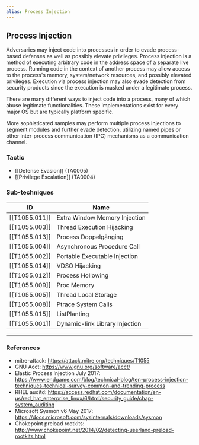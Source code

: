 ```yaml
---
alias: Process Injection
---
```


## Process Injection

Adversaries may inject code into processes in order to evade process-based defenses as well as possibly elevate privileges. Process injection is a method of executing arbitrary code in the address space of a separate live process. Running code in the context of another process may allow access to the process's memory, system/network resources, and possibly elevated privileges. Execution via process injection may also evade detection from security products since the execution is masked under a legitimate process. 

There are many different ways to inject code into a process, many of which abuse legitimate functionalities. These implementations exist for every major OS but are typically platform specific. 

More sophisticated samples may perform multiple process injections to segment modules and further evade detection, utilizing named pipes or other inter-process communication (IPC) mechanisms as a communication channel. 


### Tactic

- [[Defense Evasion]] (TA0005)
- [[Privilege Escalation]] (TA0004)

### Sub-techniques

| ID | Name |
| --- | --- |
| [[T1055.011]] | Extra Window Memory Injection |
| [[T1055.003]] | Thread Execution Hijacking |
| [[T1055.013]] | Process Doppelgänging |
| [[T1055.004]] | Asynchronous Procedure Call |
| [[T1055.002]] | Portable Executable Injection |
| [[T1055.014]] | VDSO Hijacking |
| [[T1055.012]] | Process Hollowing |
| [[T1055.009]] | Proc Memory |
| [[T1055.005]] | Thread Local Storage |
| [[T1055.008]] | Ptrace System Calls |
| [[T1055.015]] | ListPlanting |
| [[T1055.001]] | Dynamic-link Library Injection |


---
### References

- mitre-attack: https://attack.mitre.org/techniques/T1055
- GNU Acct: https://www.gnu.org/software/acct/
- Elastic Process Injection July 2017: https://www.endgame.com/blog/technical-blog/ten-process-injection-techniques-technical-survey-common-and-trending-process
- RHEL auditd: https://access.redhat.com/documentation/en-us/red_hat_enterprise_linux/6/html/security_guide/chap-system_auditing
- Microsoft Sysmon v6 May 2017: https://docs.microsoft.com/sysinternals/downloads/sysmon
- Chokepoint preload rootkits: http://www.chokepoint.net/2014/02/detecting-userland-preload-rootkits.html
